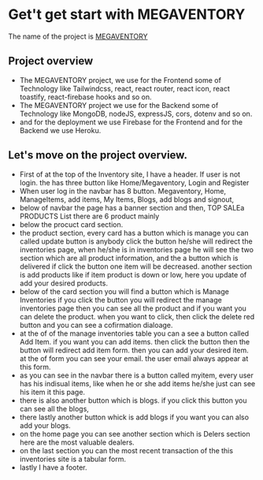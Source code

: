 # Get't get start with MEGAVENTORY

The name of the project is  [MEGAVENTORY](https://assignment-0011.web.app/)
## Project overview



* The MEGAVENTORY project, we use for the Frontend some of Technology like Tailwindcss, react, react router, react icon, react toastify, react-firebase hooks and so on.
* The MEGAVENTORY project we use for the Backend some of Technology like MongoDB, nodeJS, expressJS, cors, dotenv and so on.
* and for the deployment we use Firebase for the Frontend and for the Backend we use Heroku.

## Let's move on the project overview. 

* First of at the top of the Inventory site, I have a header. If user is not login. the has three button like Home/Megaventory, Login and Register
* When user log in the navbar has  8 button. Megaventory, Home, ManageItems, add items, My Items, Blogs, add blogs and signout, 
* below of navbar the page has a banner section and then, TOP SALEa PRODUCTS List there are 6 product mainly 
* below the procuct card section.
* the product section, every card has a button which is manage you can called update button is anybody click the button he/she will redirect the inventories page, when he/she is in inventories page he will see the two section which are all product information, and the a button which is delivered if click the button one item will be decreased. another section is add products like if item product is down or low, here you update of add your desired products.
* below of the card section you will find a button which is Manage Inventories if you click the button you will redirect the manage inventories page then you can see all the product and if you want you can delete the product. when you want to click, then click the delete red button and you can see a cofirmation dialoage.
* at the of of the manage inventories table you can a see a button called Add Item. if you want you can add items. then click the button then the button will redirect add item form. then you can add your desired item. at the of form you can see your email. the user email always appear at this form.
* as you can see in the navbar there is a button called myitem, every user has his indisual items, like when he or she add items he/she just can see his item it this page.
* there is also another button which is blogs. if you click this button you can see all the blogs,
* there lastly another button whick is add blogs if you want you can also add your blogs.
* on the home page you can see another section which is Delers section here are the most valuable dealers.
* on the last section you can the most recent transaction of the this inventories site is a tabular form.
* lastly I have a footer.

